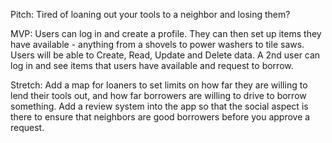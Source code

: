 Pitch: Tired of loaning out your tools to a neighbor and losing them?

MVP: Users can log in and create a profile. They can then set up items they have available - anything from a shovels to power washers to tile saws. Users will be able to Create, Read, Update and Delete data. A 2nd user can log in and see items that users have available and request to borrow.

Stretch: Add a map for loaners to set limits on how far they are willing to lend their tools out, and how far borrowers are willing to drive to borrow something. Add a review system into the app so that the social aspect is there to ensure that neighbors are good borrowers before you approve a request.

